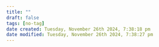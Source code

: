 ```yaml
---
title: ""
draft: false
tags: [no-tag]
date created: Tuesday, November 26th 2024, 7:38:18 pm
date modified: Tuesday, November 26th 2024, 7:38:27 pm
---
```


